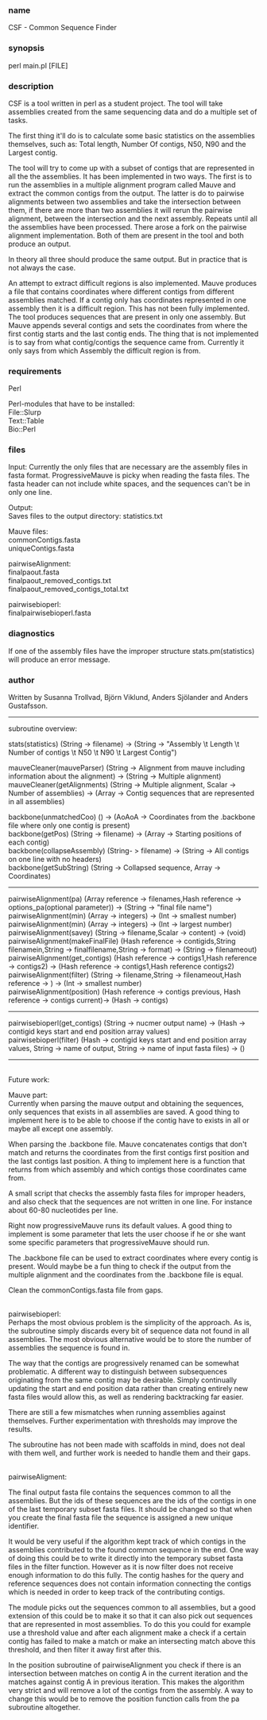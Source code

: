 <h3>name</h3>
<p>CSF - Common Sequence Finder</p>

<h3>synopsis</h3> 

<p>perl main.pl [FILE] </p3>

<h3>description</h3>

<p>CSF is a tool written in perl as a student project. The tool will take assemblies created from the same sequencing data and do a multiple set of tasks.
</p>
<p>
The first thing it'll do is to calculate some basic statistics on the assemblies themselves, such as: Total length, Number Of contigs, N50, N90 and the Largest contig.
</p>
<p>
The tool will try to come up with a subset of contigs that are represented in all the the assemblies. It has been implemented in two ways. 
The first is to run the assemblies in a multiple alignment program called Mauve and extract the common contigs from the output. 
The latter is do to pairwise alignments between two assemblies and take the intersection between them, if there are more than two assemblies it will rerun the pairwise alignment, between the intersection and the next assembly. Repeats until all the assemblies have been processed.
There arose a fork on the pairwise alignment implementation. Both of them are present in the tool and both produce an output. 
</p>
<p>
In theory all three should produce the same output. But in practice that is not always the case.
</p>
<p>
An attempt to extract difficult regions is also implemented. Mauve produces a file that contains coordinates where different contigs from different assemblies matched. 
If a contig only has coordinates represented in one assembly then it is a difficult region. 
This has not been fully implemented. The tool produces sequences that are present in only one assembly. But Mauve appends several contigs and sets the coordinates from where the first contig starts and the last contig ends. The thing that is not implemented is to say from what contig/contigs the sequence came from. Currently it only says from which Assembly the difficult region is from. 
</p>
<h3>requirements</h3>
<p>Perl</p>

<p>
Perl-modules that have to be installed:<br>
File::Slurp<br>
Text::Table<br>
Bio::Perl<br>
</p>
<h3>files</h3>
<p>
Input:
Currently the only files that are necessary are the assembly files in fasta format.
ProgressiveMauve is picky when reading the fasta files. The fasta header can not include white spaces, and the sequences can't be in only one line. 
</p>
<p>
Output:<br>
Saves files to the output directory:
statistics.txt
</p>
<p>
Mauve files:<br>
commonContigs.fasta  <br>             
uniqueContigs.fasta
</p>
<p>
pairwiseAlignment:<br>
finalpaout.fasta<br>
finalpaout_removed_contigs.txt<br>
finalpaout_removed_contigs_total.txt<br>
</p>
<p>
pairwisebioperl:<br>
finalpairwisebioperl.fasta
</p>

<h3>diagnostics</h3>
<p>
If one of the assembly files have the improper structure stats.pm(statistics) will produce an error message. 
</p>
<h3>author</h3>
Written by Susanna Trollvad, Björn Viklund, Anders Sjölander and Anders Gustafsson.

--------------------------------------------------------------------------------
<p>
subroutine overview:<br>

stats(statistics) (String -> filename) -> (String -> "Assembly \t Length \t Number of contigs \t N50 \t N90 \t Largest Contig") <br>

mauveCleaner(mauveParser) (String -> Alignment from mauve including information about the alignment) -> (String -> Multiple alignment)<br>
mauveCleaner(getAlignments) (String -> Multiple alignment, Scalar -> Number of assemblies) -> (Array -> Contig sequences that are represented in all assemblies)<br>

backbone(unmatchedCoo) () -> (AoAoA -> Coordinates from the .backbone file where only one contig is present)<br>
backbone(getPos) (String -> filename) -> (Array -> Starting positions of each contig)<br>
backbone(collapseAssembly) (String- > filename) -> (String -> All contigs on one line with no headers)<br>
backbone(getSubString) (String -> Collapsed sequence, Array -> Coordinates)<br>

---

pairwiseAlignment(pa) (Array reference -> filenames,Hash reference -> options_pa(optional parameter)) -> (String -> "final file name")<br>
pairwiseAlignment(min) (Array -> integers) -> (Int -> smallest number)<br>
pairwiseAlignment(min) (Array -> integers) -> (Int -> largest number)<br>
pairwiseAlignment(savey) (String -> filename,Scalar -> content) -> (void)<br>
pairwiseAlignment(makeFinalFile) (Hash reference -> contigids,String filenamein,String -> finalfilename,String -> format) -> (String -> filenameout)<br>
pairwiseAlignment(get_contigs) (Hash reference -> contigs1,Hash reference -> contigs2) -> (Hash reference -> contigs1,Hash reference contigs2)<br>
pairwiseAlignment(filter) (String -> filename,String -> filenameout,Hash reference -> ) -> (Int -> smallest number)<br>
pairwiseAlignment(position) (Hash reference -> contigs previous, Hash reference -> contigs current)-> (Hash -> contigs)<br>

---

pairwisebioperl(get_contigs) (String -> nucmer output name) -> (Hash -> contigid keys start and end position array values)<br>
pairwisebioperl(filter) (Hash -> contigid keys start and end position array values, String -> name of output, String -> name of input fasta files) -> ()<br>


--------------------------------------------------------------------------------

<br>Future work:<br>

Mauve part:<br>
Currently when parsing the mauve output and obtaining the sequences, only sequences that exists in all assemblies are saved. A good thing to implement here is to be able to choose if the contig have to exists in all or maybe all except one assembly.<br>

When parsing the .backbone file. Mauve concatenates contigs that don't match and returns the coordinates from the first contigs first position and the last contigs last position. A thing to implement here is a function that returns from which assembly and which contigs those coordinates came from.<br>

A small script that checks the assembly fasta files for improper headers, and also check that the sequences are not written in one line. For instance about 60-80 nucleotides per line.<br>

Right now progressiveMauve runs its default values. A good thing to implement is some parameter that lets the user choose if he or she want some specific parameters that progressiveMauve should run.<br>

The .backbone file can be used to extract coordinates where every contig is present. Would maybe be a fun thing to check if the output from the multiple alignment and the coordinates from the .backbone file is equal.<br>

Clean the commonContigs.fasta file from gaps.  <br><br>

pairwisebioperl:<br>
Perhaps the most obvious problem is the simplicity of the approach. As is, the subroutine simply discards every bit of sequence data not found in all assemblies. The most obvious alternative would be to store the number of assemblies the sequence is found in.<br>

The way that the contigs are progressively renamed can be somewhat problematic. A different way to distinguish between subsequences originating from the same contig may be desirable. Simply continually updating the start and end position data rather than creating entirely new fasta files would allow this, as well as rendering backtracking far easier.<br>

There are still a few mismatches when running assemblies against themselves. Further experimentation with thresholds may improve the results.<br>

The subroutine has not been made with scaffolds in mind, does not deal with them well, and further work is needed to handle them and their gaps.<br><br>

pairwiseAligment:<br>

The final output fasta file contains the sequences common to all the assemblies. But the ids of these sequences are the ids of the contigs in one of the last temporary subset fasta files. It should be changed so that when you create the final fasta file the sequence is assigned a new unique identifier. <br>

It would be very useful if the algorithm kept track of which contigs in the assemblies contributed to the found common sequence in the end. One way of doing this could be to write it directly into the temporary subset fasta files in the filter function. However as it is now filter does not receive enough information to do this fully. The contig hashes for the query and reference sequences does not contain information connecting the contigs which is needed in order to keep track of the contributing contigs.<br>

The module picks out the sequences common to all assemblies, but a good extension of this could be to make it so that it can also pick out sequences that are represented in most assemblies. To do this you could for example use a threshold value and after each alignment make a check if a certain contig has failed to make a match or make an intersecting match above this threshold, and then filter it away first after this.<br>

In the position subroutine of pairwiseAlignment you check if there is an intersection between matches on contig A in the current iteration and the matches against contig A in previous iteration. This makes the algorithm very strict and will remove a lot of the contigs from the assembly. A way to change this would be to remove the position function calls from the pa subroutine altogether.
</p>
